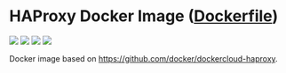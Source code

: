 # HAProxy Docker Image ([Dockerfile](https://github.com/vladgh/docker_base_images/tree/master/haproxy))
[![](https://images.microbadger.com/badges/image/vladgh/haproxy.svg)](https://microbadger.com/images/vladgh/haproxy "Get your own image badge on microbadger.com")
[![](https://images.microbadger.com/badges/version/vladgh/haproxy.svg)](https://microbadger.com/images/vladgh/haproxy "Get your own version badge on microbadger.com")
[![](https://images.microbadger.com/badges/commit/vladgh/haproxy.svg)](https://microbadger.com/images/vladgh/haproxy "Get your own commit badge on microbadger.com")
[![](https://images.microbadger.com/badges/license/vladgh/haproxy.svg)](https://microbadger.com/images/vladgh/haproxy "Get your own license badge on microbadger.com")

Docker image based on https://github.com/docker/dockercloud-haproxy.
